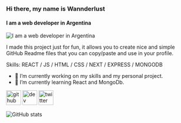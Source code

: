 ### Hi there, my name is Wannderlust
#### I am a web developer in **Argentina**
![I am a web developer in **Argentina**](https://arturssmirnovs.github.io/github-profile-readme-generator/images/banner.png)

I made this project just for fun, it allows you to create nice and simple GitHub Readme files that you can copy/paste and use in your profile.

Skills: REACT / JS / HTML / CSS / NEXT / EXPRESS / MONGODB 

- 🔭 I’m currently working on my skills and my personal project.
- 🌱 I’m currently learning React and MongoDb.


[<img src='https://cdn.jsdelivr.net/npm/simple-icons@3.0.1/icons/github.svg' alt='github' height='40'>](https://github.com/wonnderlust)  [<img src='https://cdn.jsdelivr.net/npm/simple-icons@3.0.1/icons/dev-dot-to.svg' alt='dev' height='40'>](https://dev.to/SantyZck)  [<img src='https://cdn.jsdelivr.net/npm/simple-icons@3.0.1/icons/twitter.svg' alt='twitter' height='40'>](https://twitter.com/@sgux715)  

![GitHub stats](https://github-readme-stats.vercel.app/api?username=wannderlust&show_icons=true)  

